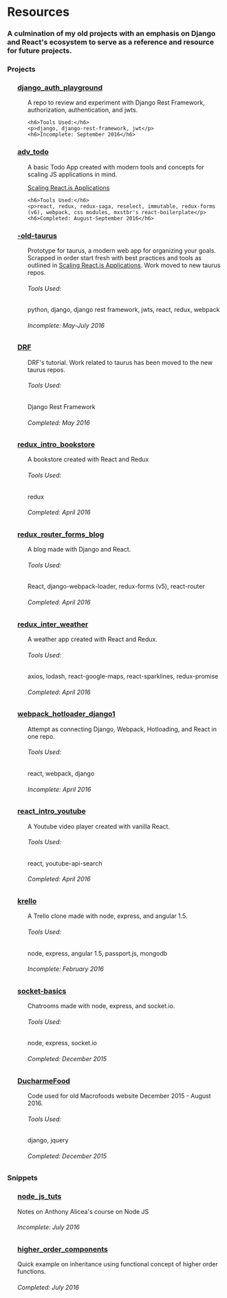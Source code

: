 # Resources

<h3>A culmination of my old projects with an emphasis on Django and React's ecosystem to serve as a reference and resource for future projects.
</h3>

<h3>Projects</h3>
<ul>
  <h3><a href="https://github.com/KTruong888/resources/tree/v1/django_auth_playground">django_auth_playground</a></h3>
  <ul>
    <p>A repo to review and experiment with Django Rest Framework, authorization, authentication, and jwts.</p>

    <h6>Tools Used:</h6>
    <p>django, django-rest-framework, jwt</p>
    <h6>Incomplete: September 2016</h6>
  </ul>

  <h3><a href="https://github.com/KTruong888/resources/tree/v1/adv_todo">adv_todo</a></h3>
  <ul>
    <p>A basic Todo App created with modern tools and concepts for scaling JS applications in mind.</p>
    <p><a href="https://vimeo.com/168648012">Scaling React.js Applications</a></p>

    <h6>Tools Used:</h6>
    <p>react, redux, redux-saga, reselect, immutable, redux-forms (v6), webpack, css modules, mxstbr's react-boilerplate</p>
    <h6>Completed: August-September 2016</h6>
  </ul>

  <h3><a href="https://github.com/KTruong888/resources/tree/master/-old-taurus">-old-taurus</a></h3>
  <ul>
    <p>Prototype for taurus, a modern web app for organizing your goals. Scrapped in order start fresh with best practices and tools as outlined in <a href="https://vimeo.com/168648012">Scaling React.js Applications</a>. Work moved to new taurus repos.</p>
    <h6>Tools Used:</h6>
    <p>python, django, django rest framework, jwts, react, redux, webpack</p>
    <h6>Incomplete: May-July 2016</h6>
  </ul>

  <h3><a href="https://github.com/KTruong888/resources/tree/master/DRF">DRF</a></h3>
  <ul>
    <p>DRF's tutorial. Work related to taurus has been moved to the new taurus repos.</p>
    <h6>Tools Used:</h6>
    <p>Django Rest Framework</p>
    <h6>Completed: May 2016</h6>
  </ul>

  <h3><a href="https://github.com/KTruong888/resources/tree/master/redux_intro_bookstore">redux_intro_bookstore</a></h3>
  <ul>
    <p>A bookstore created with React and Redux</p>
    <h6>Tools Used:</h6>
    <p>redux</p>
    <h6>Completed: April 2016</h6>
  </ul>

  <h3><a href="https://github.com/KTruong888/resources/tree/v1/redux_router_forms_blog">redux_router_forms_blog</a></h3>
  <ul>
    <p>A blog made with Django and React.</p>
    <h6>Tools Used:</h6>
    <p>React, django-webpack-loader, redux-forms (v5), react-router</p>
    <h6>Completed: April 2016</h6>
  </ul>

  <h3><a href="https://github.com/KTruong888/resources/tree/master/redux_inter_weather">redux_inter_weather</a></h3>
  <ul>
    <p>A weather app created with React and Redux.</p>
    <h6>Tools Used:</h6>
    <p>axios, lodash, react-google-maps, react-sparklines, redux-promise</p>
    <h6>Completed: April 2016</h6>
  </ul>

  <h3><a href="https://github.com/KTruong888/resources/tree/master/webpack_hotloader_django1">webpack_hotloader_django1</a></h3>
  <ul>
    <p>Attempt as connecting Django, Webpack, Hotloading, and React in one repo.</p>
    <h6>Tools Used:</h6>
    <p>react, webpack, django</p>
    <h6>Incomplete: April 2016</h6>
  </ul>

  <h3><a href="https://github.com/KTruong888/resources/tree/master/react_intro_youtube">react_intro_youtube</a></h3>
  <ul>
    <p>A Youtube video player created with vanilla React.</p>
    <h6>Tools Used:</h6>
    <p>react, youtube-api-search</p>
    <h6>Completed: April 2016</h6>
  </ul>

  <h3><a href="https://github.com/KTruong888/resources/tree/master/krello">krello</a></h3>
  <ul>
    <p>A Trello clone made with node, express, and angular 1.5.</p>
    <h6>Tools Used:</h6>
    <p>node, express, angular 1.5, passport.js, mongodb</p>
    <h6>Incomplete: February 2016</h6>
  </ul>

  <h3><a href="https://github.com/KTruong888/resources/tree/master/socket-basics">socket-basics</a></h3>
  <ul>
    <p>Chatrooms made with node, express, and socket.io.</p>
    <h6>Tools Used:</h6>
    <p>node, express, socket.io</p>
    <h6>Completed: December 2015</h6>
  </ul>

  <h3><a href="https://github.com/KTruong888/resources/tree/master/DucharmeFood">DucharmeFood</a></h3>
  <ul>
    <p>Code used for old Macrofoods website December 2015 - August 2016.</p>
    <h6>Tools Used:</h6>
    <p>django, jquery</p>
    <h6>Completed: December 2015</h6>
  </ul>

</ul>

<h3>Snippets</h3>
<ul>
  <h3><a href="https://github.com/KTruong888/resources/tree/master/nodejs_tuts/anthony_alicea">node_js_tuts</a></h3>
  <p>Notes on Anthony Alicea's course on Node JS</p>
  <h6>Incomplete: July 2016</h6>


  <h3><a href="https://github.com/KTruong888/resources/tree/master/higher_order_components">higher_order_components</a></h3>
  <p>Quick example on inheritance using functional concept of higher order functions.</p>
  <h6>Completed: July 2016</h6>

</ul>
